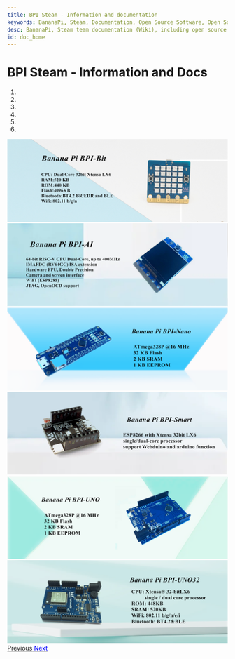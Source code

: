 ```yaml
---
title: BPI Steam - Information and documentation
keywords: BananaPi, Steam, Documentation, Open Source Software, Open Source Hardware, Banana Pi, AI, AIOT, Edge Computing, Face Recognition, Embedded AI, Q-Car, Triode-Car, WebAI, WebBit
desc: BananaPi, Steam team documentation (Wiki), including open source software and open source hardware information, AIOT information, etc.
id: doc_home
---
```



# BPI Steam - Information and Docs

<div class="bd-example">
  <div id="carouselExampleCaptions" class="carousel slide" data-ride="carousel">
    <ol class="carousel-indicators">
      <li data-target="#carouselExampleCaptions" data-slide-to="0" class="active"></li>
      <li data-target="#carouselExampleCaptions" data-slide-to="1"></li>
      <li data-target="#carouselExampleCaptions" data-slide-to="2"></li>
      <li data-target="#carouselExampleCaptions" data-slide-to="3"></li>
      <li data-target="#carouselExampleCaptions" data-slide-to="4"></li>
      <li data-target="#carouselExampleCaptions" data-slide-to="5"></li>
    </ol>
    <div class="carousel-inner">
      <div class="carousel-item active">
        <img src="/static/image/BPI-BIT.jpg" class="d-block w-100" alt="BPI-BIT">
      </div>
      <div class="carousel-item">
        <img src="/static/image/BPI-AI.png" class="d-block w-100" alt="BPI-AI">
      </div>
      <div class="carousel-item">
        <img src="/static/image/BPI-NANO.png" class="d-block w-100" alt="BPI-NAN">
      </div>
      <div class="carousel-item">
        <img src="/static/image/BPI-Smart.png" class="d-block w-100" alt="BPI-Smart">
      </div>
      <div class="carousel-item">
        <img src="/static/image/BPI-UNO.png" class="d-block w-100" alt="BPI-UNO">
      </div>
      <div class="carousel-item">
        <img src="/static/image/BPI-UNO32.png" class="d-block w-100" alt="BPI-UNO32">
      </div>
    </div>
    <a class="carousel-control-prev" href="#carouselExampleCaptions" role="button" data-slide="prev">
      <span class="carousel-control-prev-icon" aria-hidden="true"></span>
      <span class="sr-only">Previous</span>
    </a>
    <a class="carousel-control-next" href="#carouselExampleCaptions" role="button" data-slide="next">
      <span class="carousel-control-next-icon" aria-hidden="true"></span>
      <span class="sr-only" style="color:blue">Next</span>
    </a>
  </div>
</div>